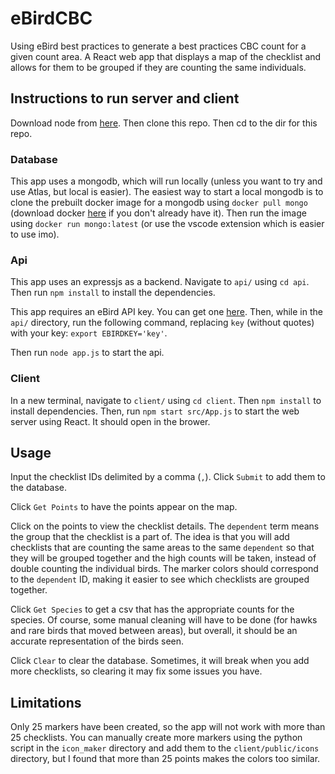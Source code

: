 # eBirdCBC
Using eBird best practices to generate a best practices CBC count for a given count area. A React web app that displays a map of the checklist and allows for them to be grouped if they are counting the same individuals. 

## Instructions to run server and client
Download node from [here](https://nodejs.org/en/download/). Then clone this repo. Then cd to the dir for this repo. 

### Database
This app uses a mongodb, which will run locally (unless you want to try and use Atlas, but local is easier). The easiest way to start a local mongodb is to clone the prebuilt docker image for a mongodb using `docker pull mongo` (download docker [here](https://docs.docker.com/get-docker/) if you don't already have it). Then run the image using `docker run mongo:latest` (or use the vscode extension which is easier to use imo). 

### Api
This app uses an expressjs as a backend. Navigate to `api/` using `cd api`. Then run `npm install` to install the dependencies. 

This app requires an eBird API key. You can get one [here](https://ebird.org/api/keygen). Then, while in the `api/` directory, run the following command, replacing `key` (without quotes) with your key: `export EBIRDKEY='key'`.

Then run `node app.js` to start the api. 

### Client
In a new terminal, navigate to `client/` using `cd client`. Then `npm install` to install dependencies. Then, run `npm start src/App.js` to start the web server using React. It should open in the brower. 

## Usage
Input the checklist IDs delimited by a comma (`,`). Click `Submit` to add them to the database. 

Click `Get Points` to have the points appear on the map. 

Click on the points to view the checklist details. The `dependent` term means the group that the checklist is a part of. The idea is that you will add checklists that are counting the same areas to the same `dependent` so that they will be grouped together and the high counts will be taken, instead of double counting the individual birds. The marker colors should correspond to the `dependent` ID, making it easier to see which checklists are grouped together. 

Click `Get Species` to get a csv that has the appropriate counts for the species. Of course, some manual cleaning will have to be done (for hawks and rare birds that moved between areas), but overall, it should be an accurate representation of the birds seen. 

Click `Clear` to clear the database. Sometimes, it will break when you add more checklists, so clearing it may fix some issues you have. 

## Limitations
Only 25 markers have been created, so the app will not work with more than 25 checklists. You can manually create more markers using the python script in the `icon_maker` directory and add them to the `client/public/icons` directory, but I found that more than 25 points makes the colors too similar. 

